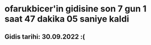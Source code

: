 # ofarukbicer'in gidisine son 7 gun 1 saat 47 dakika 05 saniye kaldi

## Gidis tarihi: 30.09.2022 :(